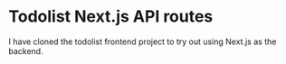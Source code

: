 # Todolist Next.js API routes

I have cloned the todolist frontend project to try out using Next.js as the backend.
